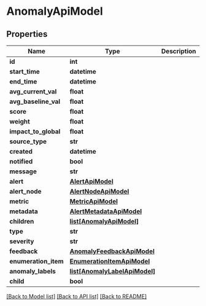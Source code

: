 # AnomalyApiModel

## Properties
Name | Type | Description | Notes
------------ | ------------- | ------------- | -------------
**id** | **int** |  | [optional] 
**start_time** | **datetime** |  | [optional] 
**end_time** | **datetime** |  | [optional] 
**avg_current_val** | **float** |  | [optional] 
**avg_baseline_val** | **float** |  | [optional] 
**score** | **float** |  | [optional] 
**weight** | **float** |  | [optional] 
**impact_to_global** | **float** |  | [optional] 
**source_type** | **str** |  | [optional] 
**created** | **datetime** |  | [optional] 
**notified** | **bool** |  | [optional] 
**message** | **str** |  | [optional] 
**alert** | [**AlertApiModel**](AlertApiModel.md) |  | [optional] 
**alert_node** | [**AlertNodeApiModel**](AlertNodeApiModel.md) |  | [optional] 
**metric** | [**MetricApiModel**](MetricApiModel.md) |  | [optional] 
**metadata** | [**AlertMetadataApiModel**](AlertMetadataApiModel.md) |  | [optional] 
**children** | [**list[AnomalyApiModel]**](AnomalyApiModel.md) |  | [optional] 
**type** | **str** |  | [optional] 
**severity** | **str** |  | [optional] 
**feedback** | [**AnomalyFeedbackApiModel**](AnomalyFeedbackApiModel.md) |  | [optional] 
**enumeration_item** | [**EnumerationItemApiModel**](EnumerationItemApiModel.md) |  | [optional] 
**anomaly_labels** | [**list[AnomalyLabelApiModel]**](AnomalyLabelApiModel.md) |  | [optional] 
**child** | **bool** |  | [optional] 

[[Back to Model list]](../README.md#documentation-for-models) [[Back to API list]](../README.md#documentation-for-api-endpoints) [[Back to README]](../README.md)


